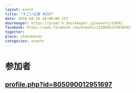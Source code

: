 ```yaml
---
layout: event
title: "すごい広島 #153"
date: 2016-04-20 18:00:00 JST
doorkeeper: https://great-h.doorkeeper.jp/events/43091
facebook: https://www.facebook.com/events/222088531483650/
togetter:
place: shakehands
categories: events
---
```


# 参加者


## [profile.php?id=805090012951697](http://www.facebook.com/profile.php?id=805090012951697)
